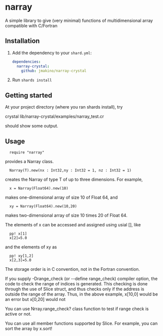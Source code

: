 # narray
A simple library to give (very minimal) functions of multidimensional
array compatible with C/Fortran



## Installation


1. Add the dependency to your `shard.yml`:

   ```yaml
   dependencies:
     narray-crystal:
       github: jmakino/narray-crystal
   ```

2. Run `shards install`


## Getting started
At your project directory (where you ran shards install), try

   crystal lib/narray-crystal/examples/narray_test.cr

should show some output.

  
## Usage

```
  require "narray"
```
provides a Narray class.
```
  Narray(T).new(nx : Int32,ny : Int32 = 1, nz : Int32 = 1)
```
creates the Narray of type T of up to three dimensions. For example,
```
  x = Narray(Float64).new(10)
```
makes one-dimensional array of size 10 of Float 64, and
```
  xy = Narray(Float64).new(10,20)
```
makes two-dimensional array of size 10  times 20 of Float 64.

The elements of x can be accessed and assigned using usial [], like

```
  pp! x[1]
  x[2]=5.0
```

and the elements of xy as
```
  pp! xy[1,2]
  x[2,3]=5.0
```


The storage order is in C convention, not in the Fortran convention.

If you supply -Drange_check (or --define range_check) compiler option,
the code to check the range of indices is generated. This checking is
done through the use of Slice struct, and thus checks only if the
address is outside the range of the array. Thus, in the above example,
x[10,0] would be an error but x[0,20] would not

You can use Nrray.range_check? class function to test if range check
is active or not.

You can use all member functions supported by Slice. For example, you
can sort the array by x.sort!
